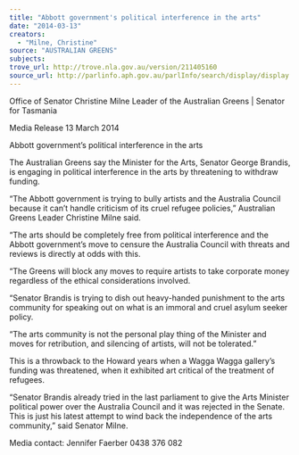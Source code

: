 ```yaml
---
title: "Abbott government's political interference in the arts"
date: "2014-03-13"
creators:
  - "Milne, Christine"
source: "AUSTRALIAN GREENS"
subjects:
trove_url: http://trove.nla.gov.au/version/211405160
source_url: http://parlinfo.aph.gov.au/parlInfo/search/display/display.w3p;query=Id%3A%22media/pressrel/3050577%22
---
```


 Office of Senator Christine Milne  Leader of the Australian Greens | Senator for Tasmania   

 Media Release  13 March 2014 

 Abbott government’s political interference in the arts   

 The Australian Greens say the Minister for the Arts, Senator George Brandis, is engaging in  political interference in the arts by threatening to withdraw funding.   

 “The Abbott government is trying to bully artists and the Australia Council because it can’t  handle criticism of its cruel refugee policies,” Australian Greens Leader Christine Milne said.   

 “The arts should be completely free from political interference and the Abbott government’s  move to censure the Australia Council with threats and reviews is directly at odds with this.   

 “The Greens will block any moves to require artists to take corporate money regardless of the  ethical considerations involved.    

 “Senator Brandis is trying to dish out heavy-handed punishment to the arts community for  speaking out on what is an immoral and cruel asylum seeker policy.    

 “The arts community is not the personal play thing of the Minister and moves for retribution, and  silencing of artists, will not be tolerated.”   

 This is a throwback to the Howard years when a Wagga Wagga gallery’s funding was  threatened, when it exhibited art critical of the treatment of refugees.   

 “Senator Brandis already tried in the last parliament to give the Arts Minister political power over  the Australia Council and it was rejected in the Senate. This is just his latest attempt to wind  back the independence of the arts community,” said Senator Milne.   

 Media contact: Jennifer Faerber 0438 376 082   

 

